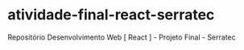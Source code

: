 # atividade-final-react-serratec
Repositório Desenvolvimento Web [ React ] - Projeto Final - Serratec
